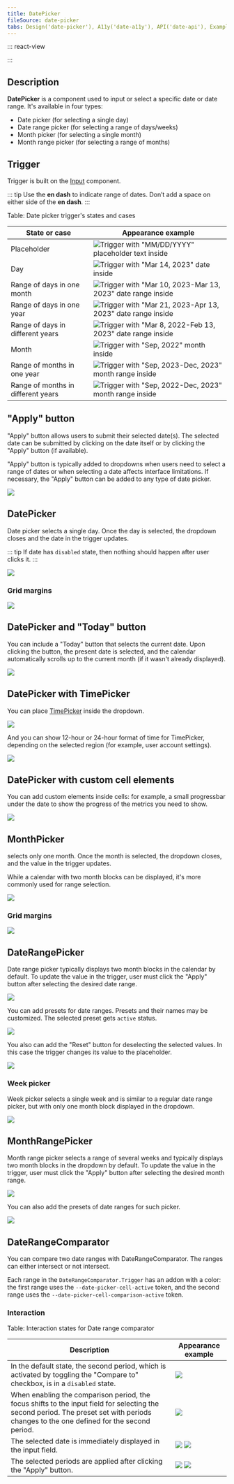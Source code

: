 ```yaml
---
title: DatePicker
fileSource: date-picker
tabs: Design('date-picker'), A11y('date-a11y'), API('date-api'), Example('date-code'), Changelog('date-changelog')
---
```


::: react-view

<script lang="tsx">
import React from 'react';

import {
  DatePicker,
  DateRangePicker,
  MonthPicker,
  MonthRangePicker,
} from '@semcore/ui/date-picker';
import PlaygroundGeneration from '@components/PlaygroundGeneration';

const d = new Date();

const TYPES = ['date', 'date-range', 'month', 'month-range'];

const App = PlaygroundGeneration(
  (createGroupWidgets) => {
    const { empty, onChange, select } = createGroupWidgets('Picker');

    const value = empty({
      key: 'value',
      defaultValue: d,
    });

    const valueRange = empty({
      key: 'valueRange',
      defaultValue: [d, d.setDate(d.getDate() + 7)],
    });

    const type = select({
      key: 'type',
      defaultValue: 'date',
      label: 'Type',
      options: TYPES.map((value) => ({
        name: value,
        value,
      })),
    });

    return (
      <>
        {type === 'date' && (
          <DatePicker value={value} onChange={(value) => onChange('value', value)}>
            <DatePicker.Trigger />
            <DatePicker.Popper />
          </DatePicker>
        )}
        {type === 'date-range' && (
          <DateRangePicker value={valueRange} onChange={(value) => onChange('valueRange', value)}>
            <DateRangePicker.Trigger />
            <DateRangePicker.Popper />
          </DateRangePicker>
        )}
        {type === 'month' && (
          <MonthPicker value={value} onChange={(value) => onChange('value', value)}>
            <MonthPicker.Trigger />
            <MonthPicker.Popper />
          </MonthPicker>
        )}
        {type === 'month-range' && (
          <MonthRangePicker value={valueRange} onChange={(value) => onChange('valueRange', value)}>
            <MonthRangePicker.Trigger />
            <MonthRangePicker.Popper />
          </MonthRangePicker>
        )}
      </>
    );
  },
  {
    filterProps: ['onChange', 'value', 'valueRange'],
  },
);
</script>

:::

## Description

**DatePicker** is a component used to input or select a specific date or date range. It's available in four types:

- Date picker (for selecting a single day)
- Date range picker (for selecting a range of days/weeks)
- Month picker (for selecting a single month)
- Month range picker (for selecting a range of months)

## Trigger

Trigger is built on the [Input](/components/input/input) component.

::: tip
Use the **en dash** to indicate range of dates. Don’t add a space on either side of the **en dash**.
:::
<!-- > _For example: "Mar 4–10, 2022"._ -->

Table: Date picker trigger's states and cases

| State or case                      | Appearance example                    |
| ---------------------------------- | ------------------------------------- |
| Placeholder                        | ![Trigger with "MM/DD/YYYY" placeholder text inside](static/placeholder.png)    |
| Day                                | ![Trigger with "Mar 14, 2023" date inside](static/date-trigger-1.png) |
| Range of days in one month         | ![Trigger with "Mar 10, 2023-Mar 13, 2023" date range inside](static/date-trigger-2.png) |
| Range of days in one year          | ![Trigger with "Mar 21, 2023-Apr 13, 2023" date range inside](static/date-trigger-3.png) |
| Range of days in different years   | ![Trigger with "Mar 8, 2022-Feb 13, 2023" date range inside](static/date-trigger-4.png) |
| Month                              | ![Trigger with "Sep, 2022" month inside](static/date-trigger-5.png) |
| Range of months in one year        | ![Trigger with "Sep, 2023-Dec, 2023" month range inside](static/date-trigger-6.png) |
| Range of months in different years | ![Trigger with "Sep, 2022-Dec, 2023" month range inside](static/date-trigger-7.png) |

## "Apply" button

"Apply" button allows users to submit their selected date(s). The selected date can be submitted by clicking on the date itself or by clicking the "Apply" button (if available).

"Apply" button is typically added to dropdowns when users need to select a range of dates or when selecting a date affects interface limitations. If necessary, the "Apply" button can be added to any type of date picker.

![](static/daterangepicker-normal.png)

## DatePicker

Date picker selects a single day. Once the day is selected, the dropdown closes and the date in the trigger updates.

::: tip
If date has `disabled` state, then nothing should happen after user clicks it.
:::

![](static/datepicker-normal-opened.png)

### Grid margins

![](static/datepicker-margins-row.png)

## DatePicker and "Today" button

You can include a "Today" button that selects the current date. Upon clicking the button, the present date is selected, and the calendar automatically scrolls up to the current month (if it wasn't already displayed).

![](static/datepicker-today-style.png)

## DatePicker with TimePicker

You can place [TimePicker](/components/time-picker/time-picker) inside the dropdown.

![](static/datepicker-timepicker-normal.png)

And you can show 12-hour or 24-hour format of time for TimePicker, depending on the selected region (for example, user account settings).

![](static/datepicker-timepicker-12h-24h.png)

## DatePicker with custom cell elements

You can add custom elements inside cells: for example, a small progressbar under the date to show the progress of the metrics you need to show.

![](static/datepicker-metric-normal.png)

## MonthPicker

selects only one month. Once the month is selected, the dropdown closes, and the value in the trigger updates.

While a calendar with two month blocks can be displayed, it's more commonly used for range selection.

![](static/monthpicker-normal-2sizes.png)

### Grid margins

![](static/monthpicker-margins-row.png)

## DateRangePicker

Date range picker typically displays two month blocks in the calendar by default. To update the value in the trigger, user must click the "Apply" button after selecting the desired date range.

![](static/daterangepicker-normal.png)

You can add presets for date ranges. Presets and their names may be customized. The selected preset gets `active` status.

![](static/daterangepicker-custom-presets.png)

You also can add the "Reset" button for deselecting the selected values. In this case the trigger changes its value to the placeholder.

![](static/daterangepicker-reset-buttons.png)

### Week picker

Week picker selects a single week and is similar to a regular date range picker, but with only one month block displayed in the dropdown.

![](static/weekpicker.png)

## MonthRangePicker

Month range picker selects a range of several weeks and typically displays two month blocks in the dropdown by default. To update the value in the trigger, user must click the "Apply" button after selecting the desired month range.

![](static/monthrangepicker-normal.png)

You can also add the presets of date ranges for such picker.

![](static/monthrangepicker-presets.png)


## DateRangeComparator

You can compare two date ranges with DateRangeComparator. The ranges can either intersect or not intersect.

Each range in the `DateRangeComparator.Trigger` has an addon with a color: the first range uses the `--date-picker-cell-active` token, and the second range uses the `--date-picker-cell-comparison-active` token.

### Interaction

Table: Interaction states for Date range comparator

| Description | Appearance example    |
| ----------- | --------------------- |
| In the default state, the second period, which is activated by toggling the "Compare to" checkbox, is in a `disabled` state. | ![](static/periods-comparison-1.png) |
| When enabling the comparison period, the focus shifts to the input field for selecting the second period. The preset set with periods changes to the one defined for the second period. | ![](static/periods-comparison-2.png) |
| The selected date is immediately displayed in the input field. | ![](static/periods-comparison-3.png) ![](static/periods-comparison-4.png) |
| The selected periods are applied after clicking the "Apply" button. | ![](static/periods-comparison-5.png) ![](static/periods-comparison-6.png) |
